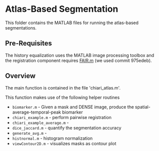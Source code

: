 # Atlas-Based Segmentation

This folder contains the MATLAB files for running the atlas-based segmentations.

## Pre-Requisites

The history equalization uses the MATLAB image processing toolbox and the registration component requires [FAIR.m](https://github.com/C4IR/FAIR.m) (we used commit 975edeb).

## Overview

The main function is contained in the file 'chiari_atlas.m'. 

This function makes use of the following helper routines

- `biomarker.m` - Given a mask and DENSE image, produce the spatial-average-temporal-peak biomarker
- `chiari_example.m` - perform pairwise registration
- `chiari_example_average.m` - 
- `dice_jaccard.m` - quantify the segmentation accuracy
- `generate_avg.m` - 
- `histnormal.m` - histogram normalization
- `viewContour2D.m` - visualizes masks as contour plot
